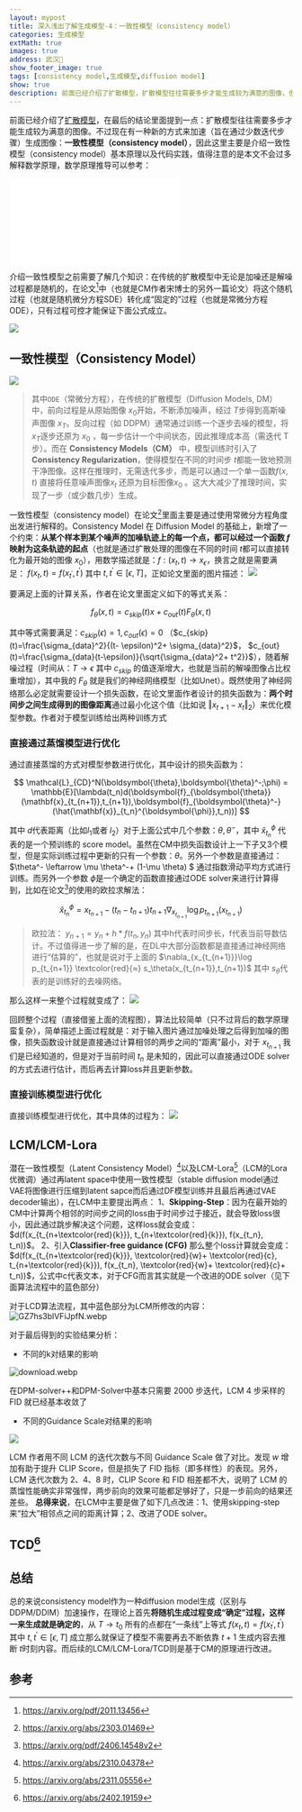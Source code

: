 ```yaml
---
layout: mypost
title: 深入浅出了解生成模型-4：一致性模型（consistency model）
categories: 生成模型
extMath: true
images: true
address: 武汉🏯
show_footer_image: true
tags: [consistency model,生成模型,diffusion model]
show: true
description: 前面已经介绍了扩散模型，扩散模型往往需要多步才能生成较为满意的图像，但是可一致性模型可以通过几步生成图像，因此这里主要是介绍一致性模型（consistency model）基本原理以及代码实践
---
```


前面已经介绍了[扩散模型](https://www.big-yellow-j.top/posts/2025/05/19/DiffusionModel.html)，在最后的结论里面提到一点：扩散模型往往需要多步才能生成较为满意的图像。不过现在有一种新的方式来加速（旨在通过少数迭代步骤）生成图像：**一致性模型（consistency model）**，因此这里主要是介绍一致性模型（consistency model）基本原理以及代码实践，值得注意的是本文不会过多解释数学原理，数学原理推导可以参考：

<iframe src="//player.bilibili.com/player.html?isOutside=true&aid=113086069474472&bvid=BV1w1p3eHEtB&cid=28321842065&p=1" scrolling="no" border="0" frameborder="no" framespacing="=50" allowfullscreen="false"></iframe>

介绍一致性模型之前需要了解几个知识：在传统的扩散模型中无论是加噪还是解噪过程都是随机的，在论文[^4]中（也就是CM作者宋博士的另外一篇论文）将这个随机过程（也就是随机微分方程SDE）转化成“固定的”过程（也就是常微分方程ODE），只有过程可控才能保证下面公式成立。

![](https://s2.loli.net/2025/06/21/RxYJFlc3BUbntaE.webp)

## 一致性模型（Consistency Model）
![](https://s2.loli.net/2025/06/21/HnPuMUNaSq18jQG.webp)
> 其中`ODE`（常微分方程），在传统的扩散模型（Diffusion Models, DM）中，前向过程是从原始图像 $x_0$开始，不断添加噪声，经过 $T$步得到高斯噪声图像 $x_T$。反向过程（如 DDPM）通常通过训练一个逐步去噪的模型，将 $x_T$逐步还原为 $x_0$ ，每一步估计一个中间状态，因此推理成本高（需迭代 T 步）。而在 **Consistency Models（CM）** 中，模型训练时引入了 **Consistency Regularization**，使得模型在不同的时间步 $t$都能一致地预测干净图像。这样在推理时，无需迭代多步，而是可以通过一个单一函数$f(x ,t)$ 直接将任意噪声图像$x_t$ 还原为目标图像$x_0$ 。这大大减少了推理时间，实现了一步（或少数几步）生成。

一致性模型（consistency model）在论文[^1]里面主要是通过使用常微分方程角度出发进行解释的。Consistency Model 在 Diffusion Model 的基础上，新增了一个约束：**从某个样本到某个噪声的加噪轨迹上的每一个点，都可以经过一个函数 $f$ 映射为这条轨迹的起点**（也就是通过扩散处理的图像在不同的时间 $t$都可以直接转化为最开始的图像 $x_0$），用数学描述就是：$f:(x_t, t)\rightarrow x_\epsilon$，换言之就是需要满足： $f(x_t,t)=f(x_{t^\prime},t^\prime)$ 其中 $t,t^\prime \in [\epsilon,T]$，正如论文里面的图片描述：
![](https://s2.loli.net/2025/06/21/cXk2KYJA78PbdIW.webp)

要满足上面的计算关系，作者在论文里面定义如下的等式关系：

$$
f_\theta(x,t)=c_{skip}(t)x+ c_{out}(t)F_\theta(x,t)
$$

其中等式需要满足：$c_{skip}(\epsilon)=1,c_{out}(\epsilon)=0$ （$c_{skip}(t)=\frac{\sigma_{data}^2}{(t- \epsilon)^2+ \sigma_{data}^2}$， $c_{out}(t)=\frac{\sigma_{data}(t-\epsilon)}{\sqrt{\sigma_{data}^2+ t^2}}$），随着解噪过程（时间从：$T \rightarrow  \epsilon$ 其中 $c_{skip}$ 的值逐渐增大，也就是当前的解噪图像占比权重增加），其中我的 $F_\theta$ 就是我们的神经网络模型（比如Unet）。既然使用了神经网络那么必定就需要设计一个损失函数，在论文里面作者设计的损失函数为：**两个时间步之间生成得到的图像距离**通过最小化这个值（比如说 $\Vert x_{t+1} - x_t \Vert_2$）来优化模型参数。作者对于模型训练给出两种训练方式

### 直接通过蒸馏模型进行优化
通过直接蒸馏的方式对模型参数进行优化，其中设计的损失函数为：

$$
\mathcal{L}_{CD}^N(\boldsymbol{\theta},\boldsymbol{\theta}^-;\phi) = \mathbb{E}[\lambda(t_n)d(\boldsymbol{f}_{\boldsymbol{\theta}}(\mathbf{x}_{t_{n+1}},t_{n+1}),\boldsymbol{f}_{\boldsymbol{\theta}^-}(\hat{\mathbf{x}}_{t_n}^{\boldsymbol{\phi}},t_n))]
$$

其中 $d$代表距离（比如$l_1$或者 $l_2$）对于上面公式中几个参数：$\theta, \theta^-$，其中 $\hat{x}_{t_n}^\phi$ 代表的是一个预训练的 score model。虽然在CM中损失函数设计上一下子又3个模型，但是实际训练过程中更新的只有一个参数：$\theta$。另外一个参数是直接通过：$\theta^- \leftarrow \mu \theta^-+ (1-\mu \theta) $ 通过指数滑动平均方式进行训练。而另外一个参数 $\phi$是一个确定的函数直接通过ODE solver来进行计算得到，比如在论文[^5]的使用的欧拉求解法：

$$
\hat{x}_{t_n}^\phi= x_{t_{n+1}}- (t_n- t_{n+1})t_{n+1}\nabla_{x_{t_{n+1}}}\log p_{t_{n+1}}(x_{t_{n+1}})
$$

> 欧拉法： $y_{n+1}= y_n+h*f(t_n, y_n)$  其中h代表时间步长，f代表当前导数估计。不过值得进一步了解的是，在DL中大部分函数都是直接通过神经网络进行“估算的”，也就是说对于上面的 $\nabla_{x_{t_{n+1}}}\log p_{t_{n+1}} \textcolor{red}{≈} s_\theta(x_{t_{n+1}},t_{n+1})$ 其中 $s_\theta$代表的是训练好的去噪网络。

那么这样一来整个过程就变成了：
![](https://s2.loli.net/2025/06/21/ZpA3D7iqJcI5KdV.webp)

回顾整个过程（直接借鉴上面的流程图），算法比较简单（只不过背后的数学原理蛮复杂），简单描述上面过程就是：对于输入图片通过加噪处理之后得到加噪的图像，损失函数设计就是直接通过计算相邻的两步之间的“距离”最小，对于 $x_{t_{n+1}}$ 我们是已经知道的，但是对于当前时间 $t_n$ 是未知的，因此可以直接通过ODE solver的方式去进行估计，而后再去计算loss并且更新参数。

### 直接训练模型进行优化
直接训练模型进行优化，其中具体的过程为：
![](https://s2.loli.net/2025/06/21/Y8QCsmnaqiRlkbP.webp)

## LCM/LCM-Lora
潜在一致性模型（Latent Consistency Model）[^2]以及LCM-Lora[^6]（LCM的Lora优微调）通过再latent space中使用一致性模型（stable diffusion model通过VAE将图像进行压缩到latent sapce而后通过DF模型训练并且最后再通过VAE decoder输出），在LCM中主要提出两点：
1、**Skipping-Step**：因为在最开始的CM中计算两个相邻的时间步之间的loss由于时间步过于接近，就会导致loss很小，因此通过跳步解决这个问题，这样loss就会变成：$d(f(x_{t_{n+\textcolor{red}{k}}}, t_{n+\textcolor{red}{k}}), f(x_{t_n}, t_n))$。
2、引入**Classifier-free guidance (CFG)** 那么整个loss计算就会变成：$d(f(x_{t_{n+\textcolor{red}{k}}}, \textcolor{red}{w}+ \textcolor{red}{c}, t_{n+\textcolor{red}{k}}), f(x_{t_n}, \textcolor{red}{w}+ \textcolor{red}{c}+ t_n))$，公式中c代表文本，对于CFG而言其实就是一个改进的ODE solver（见下面算法流程中的蓝色部分）

对于LCD算法流程，其中蓝色部分为LCM所修改的内容：
![GZ7hs3blVFiJpfN.webp](https://s2.loli.net/2025/06/21/bftKAHLBJW21QFv.webp)

对于最后得到的实验结果分析：
* 不同的k对结果的影响

![download.webp](https://s2.loli.net/2025/06/21/JsrT8CbifgUaxv1.webp)

在DPM-solver++和DPM-Solver中基本只需要 2000 步迭代，LCM 4 步采样的 FID 就已经基本收敛了

* 不同的Guidance Scale对结果的影响

![](https://s2.loli.net/2025/06/21/Uz29VWDdXb7hYHx.webp)

LCM 作者用不同 LCM 的迭代次数与不同 Guidance Scale 做了对比。发现 $w$ 增加有助于提升 CLIP Score，但是损失了 FID 指标（即多样性）的表现。另外，LCM 迭代次数为 2、4、8 时，CLIP Score 和 FID 相差都不大，说明了 LCM 的蒸馏性能确实非常强悍，两步前向的效果可能都足够好了，只是一步前向的结果还差些。
**总得来说**，在LCM中主要是做了如下几点改进：1、使用skipping-step来“拉大”相邻点之间的距离计算；2、改进了ODE solver。

## TCD[^3]

## 总结
总的来说consistency model作为一种diffusion model生成（区别与DDPM/DDIM）加速操作，在理论上首先**将随机生成过程变成“确定”过程，这样一来生成就是确定的**，从 $T\rightarrow t_0$ 所有的点都在“一条线”上等式 $f(x_t,t)=f(x_{t^\prime},t^\prime)$ 其中 $t,t^\prime \in [\epsilon,T]$ 成立那么就保证了模型不需要再去不断依靠 $t+1$ 生成内容去推断 $t$时刻内容。而后续的LCM/LCM-Lora/TCD则是基于CM的原理进行改进。


## 参考
[^1]:https://arxiv.org/abs/2303.01469
[^2]:https://arxiv.org/abs/2310.04378
[^3]:https://arxiv.org/abs/2402.19159
[^4]:https://arxiv.org/pdf/2011.13456
[^5]:https://arxiv.org/pdf/2406.14548v2
[^6]:https://arxiv.org/abs/2311.05556